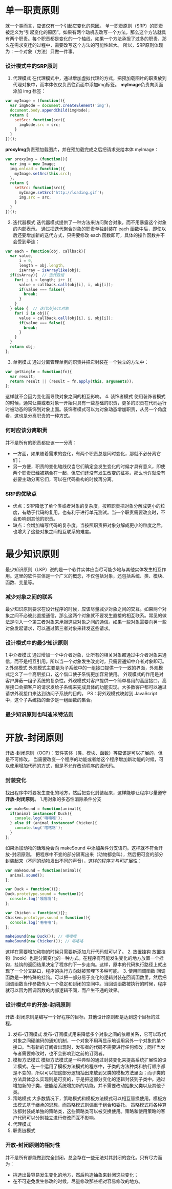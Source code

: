 # 单一职责原则
就一个类而言，应该仅有一个引起它变化的原因。
单一职责原则（SRP）的职责被定义为“引起变化的原因”。如果有两个动机去改写一个方法，那么这个方法就具有两个职责。每个职责都是变化的一个轴线，如果一个方法承担了过多的职责，那么在需求变迁的过程中，需要改写这个方法的可能性越大。
所以，SRP原则体现为：一个对象（方法）只做一件事。
### 设计模式中的SRP原则
1. 代理模式
在代理模式中，通过增加虚拟代理的方式，把预加载图片的职责放到代理对象中，而本体仅仅负责往页面中添加img标签。
**myImage**负责向页面添加 img 标签：
```javascript
var myImage = (function(){
  var imgNode = document.createElement('img');
  document.body.appendChild(imgNode);
  return {
    setSrc: function(scr){
      imgNode.src = src;
    }
  }
})();
```
**proxyImg**负责预加载图片，并在预加载完成之后把请求交给本体 myImage：
```javascript
var proxyImg = (function(){
  var img = new Image;
  img.onload = function(){
    myImage.setSrc(this.src);
  };
  return {
    setSrc: function(src){
      myImage.setSrc('http://loading.gif');
      img.src = src;
    }
  }
})();
```
2. 迭代器模式
迭代器模式提供了一种方法来访问聚合对象，而不用暴露这个对象的内部表示。
通过把迭代聚合对象的职责单独封装在 each 函数中后，即使以后还要增加新的迭代方式，只需要修改 each 函数即可，具体的操作函数并不会受到牵连：
```javascript
var each = function(obj, callback){
  var value,
      i = 0,
      length = obj.length,
      isArray = isArraylike(obj);
  if(isArray){  // 迭代数组
    for( ; i < length; i++ ){
      value = callback.call(obj[i], i, obj[i]);
      if(value === false){
        break;
      }
    }
  } else {  // 迭代object对象
    for( i in obj){
      value = callback.call(obj[i], i, obj[i]);
      if(value === false){
        break;
      }
    }
  }
  return obj;
};
```
3. 单例模式
通过分离管理单例的职责并把它封装在一个独立的方法中：
```javascript
var getSingle = function(fn){
  var result;
  return result || (result = fn.apply(this, arguments));
};
```
这样就不会因为变化而导致对象之间的相互影响。
4. 装饰者模式
使用装饰者模式的时候，通常让类或者对象一开始只具有一些基础的职责，更多的职责在代码运行时被动态的装饰到对象上面。装饰者模式可以为对象动态增加职责，从另一个角度看，这也是分离职责的一种方式。
### 何时应该分离职责
并不是所有的职责都应该一一分离：
* 一方面，如果随着需求的变化，有两个职责总是同时变化，那就不必分离它们；
* 另一方便，职责的变化轴线仅当它们确定会发生变化的时候才具有意义，即使两个职责已经被耦合在一起，但它们还没有发生改变的征兆，那么也许就没有必要主动分离它们，可以在代码重构的时候再分离。
### SRP的优缺点
* 优点：SRP降低了单个类或者对象的复杂度，按照职责把对象分解成更小的粒度，有助于代码的复用，也有利于进行单元测试。当一个职责需要改变时，不会影响到其他的职责。
* 缺点：会增加编写代码的复杂度。当按照职责把对象分解成更小的粒度之后，也增大了这些对象之间相互联系的难度。
# 最少知识原则
最少知识原则（LKP）说的是一个软件实体应当尽可能少地与其他实体发生相互作用。这里的软件实体是一个广义的概念，不仅包括对象，还包括系统、类、模块、函数、变量等。
### 减少对象之间的联系
最少知识原则要求在设计程序的时候，应该尽量减少对象之间的交互。如果两个对象之间不必彼此直接通信，那么这两个对象就不要发生直接的相互联系。常见的做法是引入一个第三者对象来承担这些对象之间的通信。如果一些对象需要向另一些对象发起请求，可以通过第三者对象来转发这些请求。
### 设计模式中的最少知识原则
1.中介者模式
通过增加一个中介者对象，让所有的相关对象都通过中介者对象来通信，而不是相互引用。所以当一个对象发生改变时，只需要通知中介者对象即可。
2.外观模式
外观模式主要是为子系统中的一组接口提供一个一致的界面，外观模式定义了一个高层接口，这个借口使子系统更加容易使用。
外观模式的作用是对客户屏蔽一组子系统的复杂性。外观模式对客户提供一个简单易用的高层接口，高层接口会把客户的请求发给子系统来完成具体的功能实现。大多数客户都可以通过请求外观接口来达到访问子系统的目的。
PS：将外观模式映射到 JavaScript 中，这个子系统指的至少是一组函数的集合。
### 最少知识原则也叫迪米特法则
# 开放-封闭原则
开放-封闭原则（OCP）：软件实体（类、模块、函数）等应该是可以扩展的，但是不可修改。
当需要改变一个程序的功能或者给这个程序增加新功能的时候，可以使用增加代码的方式，但是不允许改动程序的源代码。
### 封装变化
找出程序中将要发生变化的地方，然后把变化封装起来，这样能够让程序尽量遵守**开放-封闭原则**。
1.用对象的多态性消除条件分支
```javascript
var makeSound = function(animal){
  if(animal instanceof Duck){
    console.log('嘎嘎嘎');
  } else if (animal instanceof Chicken){
    console.log('咯咯咯');
  }
};
```
如果添加动物的话难免会向 makeSound 中添加条件分支语句。这样就不符合开放-封闭原则。
把程序中不变的部分隔离出来（动物都会叫），然后把可变的部分封装起来（不同的动物发出不同的声音），这样的程序才与可扩展性：
```javascript
var makeSound = function(animal){
  animal.sound();
};

var Duck = function(){};
Duck.prototype.sound = function(){
  console.log('嘎嘎嘎');
};

var Chicken = function(){};
Chicken.prototype.sound = function(){
  console.log('咯咯咯');
};

makeSound(new Duck()); // 嘎嘎嘎
makeSound(new Chicken()); // 咯咯咯
```
这样在需要增加动物的时候只需要新添加几行代码就可以了。
2. 放置挂钩
放置挂钩（hook）也是分离变化的一种方式。在程序有可能发生变化的地方放置一个挂钩，挂钩的返回结果决定了程序的下一步走向。这样，原本的代码执行路径上就出现了一个分叉路口，程序的执行方向就被预埋下多种可能。
3. 使用回调函数
回调函数是一种特殊的挂钩。可以把一部分易于变化的逻辑封装在回调函数里，然后把回调函数当作参数传入一个稳定和封闭的空间中。当回调函数被执行的时候，程序就可以因为回调函数的内部逻辑不同，而产生不通的效果。
### 设计模式中的开放-封闭原则
开放-封闭原则是编写一个好程序的目标，其他设计原则都是达到这个目标的过程。
1. 发布-订阅模式
发布-订阅模式用来降低多个对象之间的依赖关系，它可以取代对象之间硬编码的通知机制，一个对象不用再显示地调用另外一个对象的某个接口。当有新的订阅者出现时，发布者的代码不需要进行任何修改；同样当发布者需要修改时，也不会影响到之前的订阅者。
2. 模板方法模式
模板方法模式是一种典型的通过封装变化来提高系统扩展性的设计模式。在一个运用了模板方法模式的程序中，子类的方法种类和执行顺序都是不变的，所以可以把这部分逻辑抽出来放到父类的模板方法里面；而子类的方法具体怎么实现则是可变的，于是把这部分变化的逻辑封装到子类中。通过增加新的子类，便能给系统增加新的功能，并不需要改动抽象父类以及其他子类。
3. 策略模式
大多数情况下，策略模式和模板方法模式可以相互替换使用。模板方法模式基于继承的思想，而策略模式则偏重于组合和委托。
策略模式将各种算法都封装成单独的策略类，这些策略类可以被交换使用。策略和使用策略的客户代码可以分别独立进行修改而互不影响。
4. 代理模式
5. 职责链模式
### 开放-封闭原则的相对性
并不是所有都能做到完全封闭，总会存在一些无法对其封闭的变化。只有尽力而为：
* 挑选出最容易发生变化的地方，然后构造抽象来封闭这些变化；
* 在不可避免发生修改的时候，尽量修改那些相对容易修改的地方。